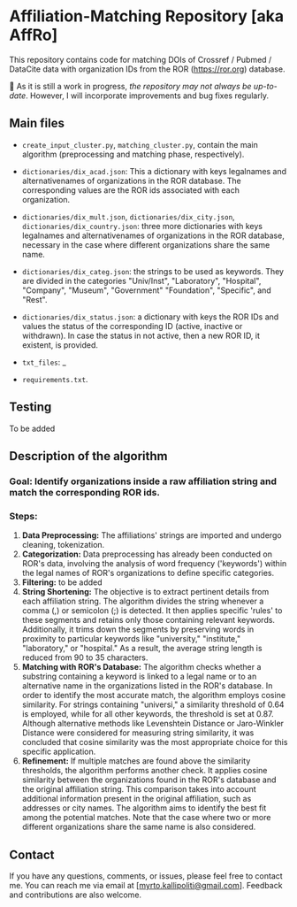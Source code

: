 # Affiliation-Matching Repository \[aka AffRo\]

This repository contains code for matching DOIs of Crossref / Pubmed / DataCite data with organization IDs from the ROR (https://ror.org) database.

🚀 As it is still a work in progress, *the repository may not always be up-to-date*. 
However, I will incorporate improvements and bug fixes regularly. 

## Main files


-  `create_input_cluster.py`, `matching_cluster.py`, contain the main algorithm (preprocessing and matching phase, respectively).

- `dictionaries/dix_acad.json`: This a dictionary with keys legalnames and alternativenames of organizations in the ROR database. The corresponding values are the ROR ids associated with each organization.

- `dictionaries/dix_mult.json`, `dictionaries/dix_city.json`, `dictionaries/dix_country.json`: three more dictionaries with keys legalnames and alternativenames of organizations in the ROR database, necessary in the case where different organizations share the same name.
  
- `dictionaries/dix_categ.json`: the strings to be used as keywords. They are divided in the categories "Univ/Inst", "Laboratory", "Hospital", "Company", "Museum", "Government" "Foundation", "Specific", and "Rest".

- `dictionaries/dix_status.json`: a dictionary with keys the ROR IDs and values the status of the corresponding ID (active, inactive or withdrawn). In case the status in not active, then a new ROR ID, it existent, is provided. 

-  `txt_files`: _

- `requirements.txt`.


##  Testing

To be added


## Description of the algorithm

### Goal: Identify organizations inside a raw affiliation string and match the corresponding ROR ids.

### Steps:

1. **Data Preprocessing:** The affiliations' strings are imported and undergo cleaning, tokenization.
2. **Categorization:** Data preprocessing has already been conducted on ROR's data, involving the analysis of word frequency ('keywords') within the legal names of ROR's organizations to define specific categories. 
4. **Filtering:** to be added
5. **String Shortening:** The objective is to extract pertinent details from each affiliation string. The algorithm divides the string whenever a comma (,) or semicolon (;) is detected. It then applies specific 'rules' to these segments and retains only those containing relevant keywords. Additionally, it trims down the segments by preserving words in proximity to particular keywords like "university," "institute," "laboratory," or "hospital." As a result, the average string length is reduced from 90 to 35 characters.
6. **Matching with ROR's Database:** The algorithm checks whether a substring containing a keyword is linked to a legal name or to an alternative name in the organizations listed in the ROR's database. In order to identify the most accurate match, the algorithm employs cosine similarity. For strings containing "universi," a similarity threshold of 0.64 is employed, while for all other keywords, the threshold is set at 0.87. Although alternative methods like Levenshtein Distance or Jaro-Winkler Distance were considered for measuring string similarity, it was concluded that cosine similarity was the most appropriate choice for this specific application.
7. **Refinement:** If multiple matches are found above the similarity thresholds, the algorithm performs another check. It applies cosine similarity between the organizations found in the ROR's database and the original affiliation string. This comparison takes into account additional information present in the original affiliation, such as addresses or city names. The algorithm aims to identify the best fit among the potential matches. Note that the case where two or more different organizations share the same name is also considered.



## Contact

If you have any questions, comments, or issues, please feel free to contact me. You can reach me via email at [myrto.kallipoliti@gmail.com]. Feedback and contributions are also welcome.

